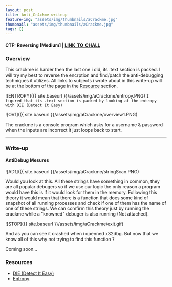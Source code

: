 ```yaml
---
layout: post
title: Anti_Cr4ckme writeup
feature-img: "assets/img/thumbnails/aCrackme.jpg"
thumbnail: "assets/img/thumbnails/aCrackme.jpg"
tags: []
---
```


<h4>CTF: Reversing [Medium] | <a href="https://crackmes.one/crackme/600098f733c5d42c3d0166c8">LINK_TO_CHALL</a> </h4>

### Overview

This crackme is harder then the last one i did, its .text section is packed. I will try my best to reverse the encrption and find/patch the anti-debugging techniques it utilizes. All links to subjects i wrote about in this write-up will be at the bottom of the page in the <a href="#Resource">Resource</a> section.

![ENTROPY]({{ site.baseurl }}/assets/img/aCrackme/entropy.PNG)
`I figured that its .text section is packed by looking at the entropy with DIE (Detect It Easy)`

![OV1]({{ site.baseurl }}/assets/img/aCrackme/overview1.PNG)

The crackme is a console program which asks for a username & password when the inputs are incorrect it just loops back to start.

<hr>

### Write-up

#### AntiDebug Mesures

![AD1]({{ site.baseurl }}/assets/img/aCrackme/stringScan.PNG)

Would you look at this. All these strings have something in common, they are all popular debugers so if we use our logic the only reason a program would have this is if it would look for them in the memory. Following this theory it would mean that there is a function that does some kind of snapshot of all running processes and check if one of them has the name of one of these strings. We can comfirm this theory just by running the crackme while a "knowned" debuger is also running (Not attached).

![STOP]({{ site.baseurl }}/assets/img/aCrackme/exit.gif)

And as you can see it crashed when i openned x32dbg. But now that we know all of this why not trying to find this function ?

Coming soon...

### Resources

- <a href="http://www.ntinfo.biz/index.html">DIE (Detect It Easy)</a>
- <a href="https://en.wikipedia.org/wiki/Entropy_(computing)">Entropy</a>